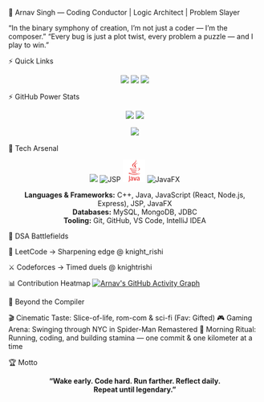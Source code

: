 🚀 Arnav Singh — Coding Conductor | Logic Architect | Problem Slayer

“In the binary symphony of creation, I’m not just a coder — I’m the composer.”
“Every bug is just a plot twist, every problem a puzzle — and I play to win.”

⚡ Quick Links
<p align="center"> <a href="https://www.linkedin.com/in/arnav-singh"><img src="https://img.shields.io/badge/-LinkedIn-0A66C2?style=for-the-badge&logo=linkedin&logoColor=white"/></a> <a href="https://leetcode.com/u/knight_rishi/"><img src="https://img.shields.io/badge/-LeetCode-FFA116?style=for-the-badge&logo=leetcode&logoColor=black"/></a> <a href="https://github.com/knightrishi"><img src="https://img.shields.io/badge/-GitHub-181717?style=for-the-badge&logo=github&logoColor=white"/></a> </p>
⚡ GitHub Power Stats
<p align="center"> <img src="https://github-readme-stats.vercel.app/api?username=knightrishi&show_icons=true&theme=radical&hide_border=true" height="180" /> <img src="https://github-readme-streak-stats.herokuapp.com?user=knightrishi&theme=radical&hide_border=true" height="180" /> </p> <p align="center"> <img src="https://github-readme-stats.vercel.app/api/top-langs/?username=knightrishi&layout=compact&theme=radical&hide_border=true" height="180" /> </p>
🧠 Tech Arsenal
<p align="center"> <img src="https://skillicons.dev/icons?i=cpp,java,js,react,nodejs,express,mongodb,mysql,html,css,tailwind,git,github,postman" /> <img src="https://cdn.jsdelivr.net/gh/devicons/devicon/icons/java/java-original.svg" width="45" title="JSP" /> <img src="https://raw.githubusercontent.com/devicons/devicon/master/icons/java/java-plain-wordmark.svg" width="45" title="JDBC" /> <img src="https://upload.wikimedia.org/wikipedia/en/c/cc/JavaFX_Logo.png" width="45" title="JavaFX" /> </p> <p align="center"> <b>Languages & Frameworks:</b> C++, Java, JavaScript (React, Node.js, Express), JSP, JavaFX <br/> <b>Databases:</b> MySQL, MongoDB, JDBC <br/> <b>Tooling:</b> Git, GitHub, VS Code, IntelliJ IDEA </p>
🎯 DSA Battlefields

🏹 LeetCode → Sharpening edge @ knight_rishi

⚔️ Codeforces → Timed duels @ knightrishi

📊 Contribution Heatmap
[![Arnav's GitHub Activity Graph](https://github-readme-activity-graph.vercel.app/graph?username=knightrishi&theme=tokyo-night&hide_border=true)](https://github.com/knightrishi)

🏃 Beyond the Compiler

🎬 Cinematic Taste: Slice-of-life, rom-com & sci-fi (Fav: Gifted)
🎮 Gaming Arena: Swinging through NYC in Spider-Man Remastered
🌅 Morning Ritual: Running, coding, and building stamina — one commit & one kilometer at a time

🏆 Motto
<p align="center"> <b>“Wake early. Code hard. Run farther. Reflect daily. <br/> Repeat until legendary.”</b> </p>
